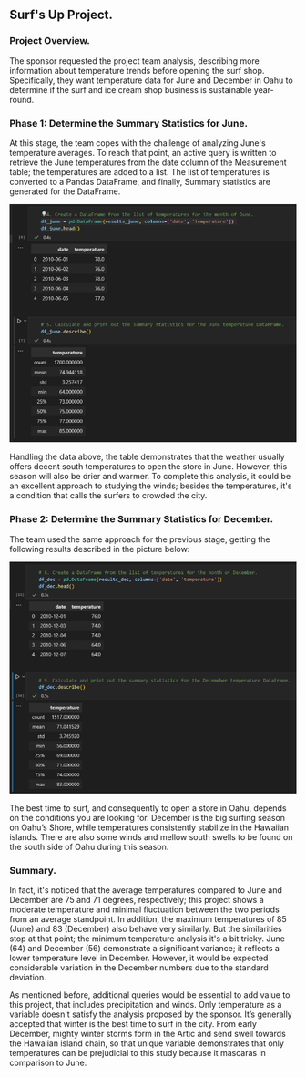 ## Surf's Up Project.

### Project Overview.
The sponsor requested the project team analysis, describing more information about temperature trends before opening the surf shop. Specifically, they want temperature data for June and December in Oahu to determine if the surf and ice cream shop business is sustainable year-round.

### Phase 1: Determine the Summary Statistics for June.
At this stage, the team copes with the challenge of analyzing June's temperature averages. To reach that point, an active query is written to retrieve the June temperatures from the date column of the Measurement table; the temperatures are added to a list. The list of temperatures is converted to a Pandas DataFrame, and finally, Summary statistics are generated for the DataFrame.

![](june_temps.png)

Handling the data above, the table demonstrates that the weather usually offers decent south temperatures to open the store in June. However, this season will also be drier and warmer. To complete this analysis, it could be an excellent approach to studying the winds; besides the temperatures, it's a condition that calls the surfers to crowded the city.

### Phase 2: Determine the Summary Statistics for December.
The team used the same approach for the previous stage, getting the following results described in the picture below:

![](december_temps.png)

The best time to surf, and consequently to open a store in Oahu, depends on the conditions you are looking for. December is the big surfing season on Oahu’s Shore, while temperatures consistently stabilize in the Hawaiian islands. There are also some winds and mellow south swells to be found on the south side of Oahu during this season.

### Summary.
In fact, it's noticed that the average temperatures compared to June and December are 75 and 71 degrees, respectively; this project shows a moderate temperature and minimal fluctuation between the two periods from an average standpoint. In addition, the maximum temperatures of 85 (June) and 83 (December) also behave very similarly. But the similarities stop at that point; the minimum temperature analysis it's a bit tricky. June (64) and December (56) demonstrate a significant variance; it reflects a lower temperature level in December. However, it would be expected considerable variation in the December numbers due to the standard deviation.

As mentioned before, additional queries would be essential to add value to this project, that includes precipitation and winds. Only temperature as a variable doesn't satisfy the analysis proposed by the sponsor. It’s generally accepted that winter is the best time to surf in the city. From early December, mighty winter storms form in the Artic and send swell towards the Hawaiian island chain, so that unique variable demonstrates that only temperatures can be prejudicial to this study because it mascaras in comparison to June.
